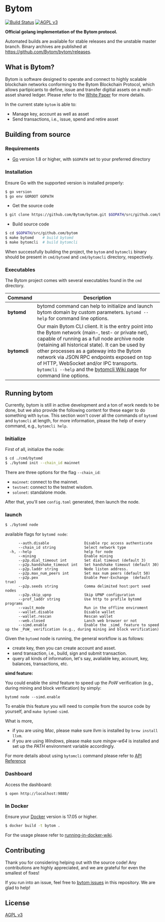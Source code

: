 Bytom
====

[![Build Status](https://travis-ci.org/Bytom/bytom.svg)](https://travis-ci.org/Bytom/bytom) [![AGPL v3](https://img.shields.io/badge/license-AGPL%20v3-brightgreen.svg)](./LICENSE)

**Official golang implementation of the Bytom protocol.**

Automated builds are available for stable releases and the unstable master branch. Binary archives are published at https://github.com/Bytom/bytom/releases.

## What is Bytom?

Bytom is software designed to operate and connect to highly scalable blockchain networks conforming to the Bytom Blockchain Protocol, which allows partipicants to define, issue and transfer digitial assets on a multi-asset shared ledger. Please refer to the [White Paper](https://github.com/Bytom/wiki/blob/master/White-Paper/%E6%AF%94%E5%8E%9F%E9%93%BE%E6%8A%80%E6%9C%AF%E7%99%BD%E7%9A%AE%E4%B9%A6-%E8%8B%B1%E6%96%87%E7%89%88.md) for more details.

In the current state `bytom` is able to:

- Manage key, account as well as asset
- Send transactions, i.e., issue, spend and retire asset


## Building from source

### Requirements

- [Go](https://golang.org/doc/install) version 1.8 or higher, with `$GOPATH` set to your preferred directory

### Installation

Ensure Go with the supported version is installed properly:

```bash
$ go version
$ go env GOROOT GOPATH
```

- Get the source code

``` bash
$ git clone https://github.com/Bytom/bytom.git $GOPATH/src/github.com/bytom
```

- Build source code

``` bash
$ cd $GOPATH/src/github.com/bytom
$ make bytomd    # build bytomd
$ make bytomcli  # build bytomcli
```

When successfully building the project, the `bytom` and `bytomcli` binary should be present in `cmd/bytomd` and `cmd/bytomcli` directory, respectively.

### Executables

The Bytom project comes with several executables found in the `cmd` directory.

| Command      | Description                                                  |
| ------------ | ------------------------------------------------------------ |
| **bytomd**   | bytomd command can help to initialize and launch bytom domain by custom parameters. `bytomd --help` for command line options. |
| **bytomcli** | Our main Bytom CLI client. It is the entry point into the Bytom network (main-, test- or private net), capable of running as a full node archive node (retaining all historical state). It can be used by other processes as a gateway into the Bytom network via JSON RPC endpoints exposed on top of HTTP, WebSocket and/or IPC transports. `bytomcli --help` and the [bytomcli Wiki page](https://github.com/Bytom/bytom/wiki/Command-Line-Options) for command line options. |

## Running bytom

Currently, bytom is still in active development and a ton of work needs to be done, but we also provide the following content for these eager to do something with `bytom`. This section won't cover all the commands of `bytomd` and `bytomcli` at length, for more information, please the help of every command, e.g., `bytomcli help`.

### Initialize

First of all, initialize the node:

```bash
$ cd ./cmd/bytomd
$ ./bytomd init --chain_id mainnet
```

There are three options for the flag `--chain_id`:

- `mainnet`: connect to the mainnet.
- `testnet`: connect to the testnet wisdom.
- `solonet`: standalone mode.

After that, you'll see `config.toml` generated, then launch the node.

### launch

``` bash
$ ./bytomd node
```

available flags for `bytomd node`:

```
      --auth.disable                Disable rpc access authenticate
      --chain_id string             Select network type
  -h, --help                        help for node
      --mining                      Enable mining
      --p2p.dial_timeout int        Set dial timeout (default 3)
      --p2p.handshake_timeout int   Set handshake timeout (default 30)
      --p2p.laddr string            Node listen address.
      --p2p.max_num_peers int       Set max num peers (default 50)
      --p2p.pex                     Enable Peer-Exchange  (default true)
      --p2p.seeds string            Comma delimited host:port seed nodes
      --p2p.skip_upnp               Skip UPNP configuration
      --prof_laddr string           Use http to profile bytomd programs
      --vault_mode                  Run in the offline enviroment
      --wallet.disable              Disable wallet
      --wallet.rescan               Rescan wallet
      --web.closed                  Lanch web browser or not
      --simd.enable                 Enable the _simd_ feature to speed up the _PoW_ verification (e.g., during mining and block verification)
```

Given the `bytomd` node is running, the general workflow is as follows:

- create key, then you can create account and asset.
- send transaction, i.e., build, sign and submit transaction.
- query all kinds of information, let's say, avaliable key, account, key, balances, transactions, etc.

__simd feature:__

You could enable the _simd_ feature to speed up the _PoW_ verification (e.g., during mining and block verification) by simply:
```
bytomd node --simd.enable
```

To enable this feature you will need to compile from the source code by yourself, and `make bytomd-simd`. 

What is more,

+ if you are using _Mac_, please make sure _llvm_ is installed by `brew install llvm`.
+ if you are using _Windows_, please make sure _mingw-w64_ is installed and set up the _PATH_ environment variable accordingly.

For more details about using `bytomcli` command please refer to [API Reference](https://github.com/Bytom/bytom/wiki/API-Reference)

### Dashboard

Access the dashboard:

```
$ open http://localhost:9888/
```

### In Docker

Ensure your [Docker](https://www.docker.com/) version is 17.05 or higher.

```bash
$ docker build -t bytom .
```

For the usage please refer to [running-in-docker-wiki](https://github.com/Bytom/bytom/wiki/Running-in-Docker).

## Contributing

Thank you for considering helping out with the source code! Any contributions are highly appreciated, and we are grateful for even the smallest of fixes!

If you run into an issue, feel free to [bytom issues](https://github.com/Bytom/bytom/issues/) in this repository. We are glad to help!

## License

[AGPL v3](./LICENSE)

